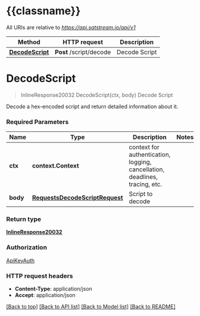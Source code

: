 # {{classname}}

All URIs are relative to *https://api.satstream.io/api/v1*

Method | HTTP request | Description
------------- | ------------- | -------------
[**DecodeScript**](ScriptsApi.md#DecodeScript) | **Post** /script/decode | Decode Script

# **DecodeScript**
> InlineResponse20032 DecodeScript(ctx, body)
Decode Script

Decode a hex-encoded script and return detailed information about it.

### Required Parameters

Name | Type | Description  | Notes
------------- | ------------- | ------------- | -------------
 **ctx** | **context.Context** | context for authentication, logging, cancellation, deadlines, tracing, etc.
  **body** | [**RequestsDecodeScriptRequest**](RequestsDecodeScriptRequest.md)| Script to decode | 

### Return type

[**InlineResponse20032**](inline_response_200_32.md)

### Authorization

[ApiKeyAuth](../README.md#ApiKeyAuth)

### HTTP request headers

 - **Content-Type**: application/json
 - **Accept**: application/json

[[Back to top]](#) [[Back to API list]](../README.md#documentation-for-api-endpoints) [[Back to Model list]](../README.md#documentation-for-models) [[Back to README]](../README.md)

